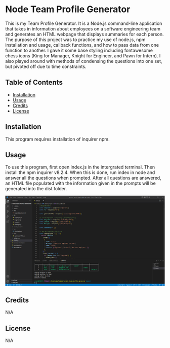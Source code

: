 # Node Team Profile Generator

This is my Team Profile Generator.  It is a Node.js command-line application that takes in information about employees on a software engineering team and generates an HTML webpage that displays summaries for each person.  The purpose of this project was to practice my use of node.js, npm installation and usage, callback functions, and how to pass data from one function to another.  I gave it some base styling including fontawesome chess icons (King for Manager, Knight for Engineer, and Pawn for Intern).  I also played around with methods of condensing the questions into one set, but pivoted off due to time constraints.

## Table of Contents

- [Installation](#installation)
- [Usage](#usage)
- [Credits](#credits)
- [License](#license)

## Installation

This program requires installation of inquirer npm.

## Usage

To use this program, first open index.js in the intergrated terminal.  Then install the npm inquirer v8.2.4.  When this is done, run index in node and answer all the questions when prompted.  After all questions are answered, an HTML file populated with the information given in the prompts will be generated into the dist folder.  

[![Tutorial](./assets/images/tutor-img.png)](https://user-images.githubusercontent.com/117387546/209579320-42306e09-03bc-450c-8956-6b56379177d0.mp4)

## Credits

N/A

## License

N/A
